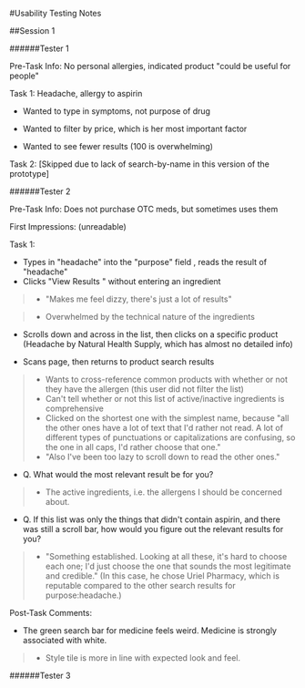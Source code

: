 #Usability Testing Notes



##Session 1


######Tester 1

Pre-Task Info: No personal allergies, indicated product "could be useful for people"



Task 1: Headache, allergy to aspirin

- Wanted to type in symptoms, not purpose of drug

- Wanted to filter by price, which is her most important factor

- Wanted to see fewer results (100 is overwhelming)



Task 2: [Skipped due to lack of search-by-name in this version of the prototype]



######Tester 2

Pre-Task Info: Does not purchase OTC meds, but sometimes uses them


First Impressions: (unreadable)


Task 1:


- Types in "headache" into the "purpose" field
, reads the result of "headache"
- Clicks "View Results
" without entering an ingredient
>- "Makes me feel dizzy, there's just a lot of results"

>- Overwhelmed by the technical nature of the ingredients
- Scrolls down and across in the list, then clicks on a specific product (Headache by Natural Health Supply, which has almost no detailed info)

- Scans page, then returns to product search results

>- Wants to cross-reference common products with whether or not they have the allergen (this user did not filter the list)
>- Can't tell whether or not this list of active/inactive ingredients is comprehensive
>- Clicked on the shortest one with the simplest name, because "all the other ones have a lot of text that I'd rather not read. A lot of different types of punctuations or capitalizations are confusing, so the one in all caps, I'd rather choose that one."
>- "Also I've been too lazy to scroll down to read the other ones."
- Q. What would the most relevant result be for you?
> - The active ingredients, i.e. the allergens I should be concerned about.
- Q. If this list was only the things that didn't contain aspirin, and there was still a scroll bar, how would you figure out the relevant results for you?
> - "Something established. Looking at all these, it's hard to choose each one; I'd just choose the one that sounds the most legitimate and credible." (In this case, he chose Uriel Pharmacy, which is reputable compared to the other search results for purpose:headache.)

Post-Task Comments:

- The green search bar for medicine feels weird. Medicine is strongly associated with white.
>- Style tile is more in line with expected look and feel.

######Tester 3

